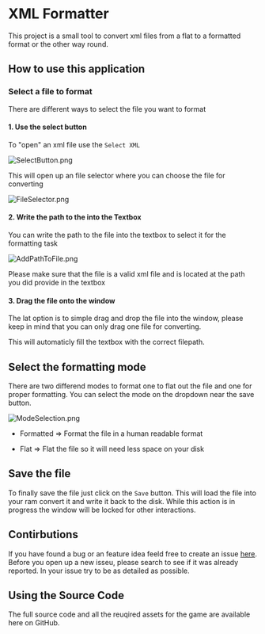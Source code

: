 # XML Formatter

This project is a small tool to convert xml files from a flat to a formatted format or the other way round.



## How to use this application

### Select a file to format

There are different ways to select the file you want to format

#### 1. Use the select button

To "open" an xml file use the `Select XML`



![SelectButton.png](\.github\Screenshots\SelectButton.png)



This will open up an file selector where you can choose the file for converting





![FileSelector.png](\.github\Screenshots\FileSelector.png)



#### 2. Write the path to the into the Textbox

You can write the path to the file into the textbox to select it for the formatting task



![AddPathToFile.png](\.github\Screenshots\AddPathToFile.png)



Please make sure that the file is a valid xml file and is located at the path you did provide in the textbox



#### 3. Drag the file onto the window

The lat option is to simple drag and drop the file into the window, please keep in mind that you can only drag one file for converting.

This will automaticly fill the textbox with the correct filepath.

## Select the formatting mode

There are two differend modes to format one to flat out the file and one for proper formatting. You can select the mode on the dropdown near the save button.

![ModeSelection.png](\.github\Screenshots\ModeSelection.png)



* Formatted => Format the file in a human readable format

* Flat => Flat the file so it will need less space on your disk

## Save the file

To finally save the file just click on the `Save` button. This will load the file into your ram convert it and write it back to the disk. While this action is in progress the window will be locked for other interactions.



## Contirbutions

If you have found a bug or an feature idea feeld free to create an issue [here](https://github.com/XanatosX/XmlFormatter/issues). Before you open up a new isseu, please search to see if it was already reported. In your issue try to be as detailed as possible.



## Using the Source Code

The full source code and all the reuqired assets for the game are available here on GitHub.


